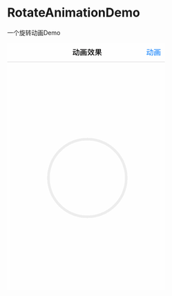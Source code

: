 # RotateAnimationDemo
一个旋转动画Demo

![image](https://github.com/fancy88/RotateAnimationDemo/blob/master/picture.gif)
